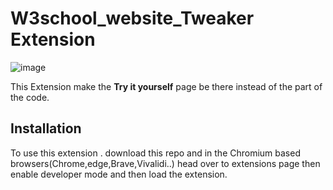 # W3school_website_Tweaker Extension

  
  

![image](https://user-images.githubusercontent.com/83577193/143777516-8e195b58-2fa1-404a-9986-c0cd3e2ac5cd.png)

  
  

This Extension make the **Try it yourself** page be there instead of the part of the code.


## Installation
To use this extension . download this repo and in the Chromium based browsers(Chrome,edge,Brave,Vivalidi..) head  over to extensions page then enable developer mode and then load the extension.
